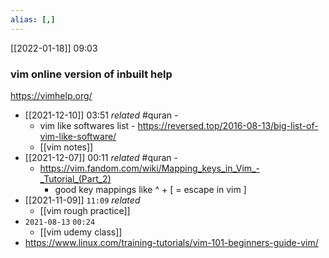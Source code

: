 ```yaml
---
alias: [,]
---
```


[[2022-01-18]] 09:03
### vim online version of inbuilt help
https://vimhelp.org/
- [[2021-12-10]] 03:51 _related_ #quran - 
	- vim like softwares list - https://reversed.top/2016-08-13/big-list-of-vim-like-software/
	- [[vim notes]]
- [[2021-12-07]] 00:11 _related_ #quran - 
	- https://vim.fandom.com/wiki/Mapping_keys_in_Vim_-_Tutorial_(Part_2)
		- good key mappings like ^ + [ = escape  in vim ]
- [[2021-11-09]]  `11:09` _related_
	- [[vim rough practice]]
- `2021-08-13`  `00:24`
	- [[vim udemy class]]
- https://www.linux.com/training-tutorials/vim-101-beginners-guide-vim/